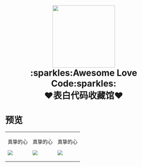<h1 align="center">
  <img  width=200 src="https://cdn.jsdelivr.net/gh/sun0225SUN/Awesome-Love-Code/assets/logo.png"/><br>
  :sparkles:Awesome Love Code:sparkles:<br>❤️表白代码收藏馆❤️<h1>

# 预览

<table align="center">
<tr>
  
<td valign="top">
<p align="center">真挚的心<p>
<img src="https://cdn.jsdelivr.net/gh/sun0225SUN/Awesome-Love-Code/assets/202201271431597.jpg"></img>
</td>
  
<td>
<p align="center">真挚的心<p>
<img src="https://cdn.jsdelivr.net/gh/sun0225SUN/Awesome-Love-Code/assets/202201271431597.jpg"></img>
</td>

<td>
<p align="center">真挚的心<p>
<img src="https://cdn.jsdelivr.net/gh/sun0225SUN/Awesome-Love-Code/assets/202201271431597.jpg"></img>
</td>

</tr>
</table>
